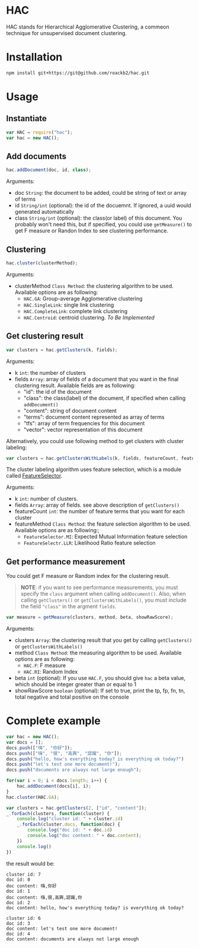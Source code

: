 # HAC

HAC stands for Hierarchical Agglomerative Clustering, a commeon technique for unsupervised document clustering.


# Installation

```bash
npm install git+https://git@github.com/roackb2/hac.git
```

# Usage

## Instantiate

```javascript
var HAC = require("hac");
var hac = new HAC();
```

## Add documents

```javascript
hac.addDocument(doc, id, class);
```

Arguments:

* doc `String`: the document to be added, could be string of text or array of terms
* id `String/int` (optional): the id of the docuemnt. If ignored, a uuid would generated automatically
* class `String/int` (optional): the class(or label) of this document. You probably won't need this,
 but if specified, you could use `getMeasure()` to get F measure or Randon Index to see clustering performance.

## Clustering

```javascript
hac.cluster(clusterMethod);
```

Arguments:

* clusterMethod `Class Method`: the clustering algorithm to be used. Available options are as following:
    + `HAC.GA`: Group-average Agglomerative clustering
    + `HAC.SingleLink`: single link clustering
    + `HAC.CompleteLink`: complete link clustering
    + `HAC.Centroid`: centroid clustering. *To Be Implemented*

## Get clustering result

```javascript
var clusters = hac.getClusters(k, fields);
```

Arguments:

* k `int`: the number of clusters
* fields `Array`: array of fields of a document that you want in the final clustering result. Available fields are as following:
    + "id": the id of the document
    + "class": the class(label) of the document, if specified when calling `addDocument()`
    + "content": string of document content
    + "terms": document content represented as array of terms
    + "tfs": array of term frequencies for this document
    + "vector": vector representation of this document


Alternatively, you could use following method to get clusters with cluster labeling:
```javascript
var clusters = hac.getClustersWithLabels(k, fields, featureCount, featureMethod);
```


The cluster labeling algorithm uses feature selection, which is a module called [FeatureSelector](https://github.com/roackb2/feature-selector).


Arguments:

* k `int`: number of clusters.
* fields `Array`: array of fields. see above description of `getClusters()`
* featureCount `int`: the number of feature terms that you want for each cluster
* featureMethod `Class Method`: the feature selection algorithm to be used. Available options are as following:;
    + `FeatureSelector.MI`: Expected Mutual Information feature selection
    + `FeatureSelectr.LLR`: Likelihood Ratio feature selection

## Get performance measurement

You could get F measure or Random index for the clustering result.

> **NOTE**: if you want to see performance measurements, you must specify the `class` argument when calling `addDocument()`.
Also, when calling `getClusters()` or `getClustersWithLabels()`, you must include the field `"class"` in the argment `fields`.

```javascript
var measure = getMeasure(clusters, method, beta, showRawScore);
```

Arguments:

* clusters `Array`: the clustering result that you get by calling `getClusters()` or `getClustersWithLabels()`
* method `Class Method`: the measuring algorithm to be used. Available options are as following:
    + `HAC.F`: F measure
    + `HAC.RI`: Random Index
* beta `int` (optional): If you use `HAC.F`, you should give `hac` a beta value, which should be integer greater than or equal to 1
* showRawScore `boolean` (optional): If set to true, print the tp, fp, fn, tn, total negative and total positive on the console

# Complete example

```javascript
var hac = new HAC();
var docs = [];
docs.push(["嗨", "你好"]);
docs.push(["嗨", "很", "高興", "認識", "你"]);
docs.push("hello, how's everything today? is everything ok today?")
docs.push("let's test one more document!");
docs.push("documents are always not large enough");

for(var i = 0; i < docs.length; i++) {
    hac.addDocument(docs[i], i);
}
hac.cluster(HAC.GA);

var clusters = hac.getClusters(2, ["id", "content"]);
_.forEach(clusters, function(cluster) {
    console.log("cluster id: " + cluster.id)
    _.forEach(cluster.docs, function(doc) {
        console.log("doc id: " + doc.id)
        console.log("doc content: " + doc.content);
    })
    console.log()
})
```

the result would be:

```
cluster id: 7
doc id: 0
doc content: 嗨,你好
doc id: 1
doc content: 嗨,很,高興,認識,你
doc id: 2
doc content: hello, how's everything today? is everything ok today?

cluster id: 6
doc id: 3
doc content: let's test one more document!
doc id: 4
doc content: documents are always not large enough
```

